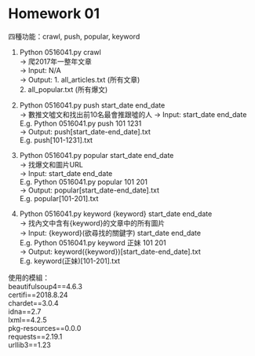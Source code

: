 # Homework 01
四種功能：crawl, push, popular, keyword    
1. Python 0516041.py crawl  
-> 爬2017年一整年文章  
-> Input: N/A  
-> Output: 1. all_articles.txt (所有文章)  
           2. all_popular.txt (所有爆文)  
           
2. Python 0516041.py push start_date end_date  
-> 數推文噓文和找出前10名最會推跟噓的人
-> Input: start_date end_date  
   E.g. Python 0516041.py push 101 1231  
-> Output: push[start_date-end_date].txt  
   E.g. push[101-1231].txt
   
3. Python 0516041.py popular start_date end_date  
-> 找爆文和圖片URL   
-> Input: start_date end_date  
   E.g. Python 0516041.py popular 101 201  
-> Output: popular[start_date-end_date].txt  
   E.g. popular[101-201].txt  
   
4. Python 0516041.py keyword {keyword} start_date end_date   
-> 找內文中含有{keyword}的文章中的所有圖片  
-> Input: {keyword}(欲尋找的關鍵字) start_date end_date  
   E.g. Python 0516041.py keyword 正妹 101 201  
-> Output: keyword({keyword})[start_date-end_date].txt  
   E.g. keyword(正妹)[101-201].txt  
   
使用的模組：  
beautifulsoup4==4.6.3  
certifi==2018.8.24  
chardet==3.0.4  
idna==2.7  
lxml==4.2.5  
pkg-resources==0.0.0  
requests==2.19.1  
urllib3==1.23
